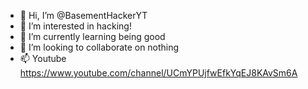 - 👋 Hi, I’m @BasementHackerYT
- 👀 I’m interested in hacking!
- 🌱 I’m currently learning being good
- 💞️ I’m looking to collaborate on nothing
- 📫 Youtube https://www.youtube.com/channel/UCmYPUjfwEfkYqEJ8KAvSm6A

<!---
Yes i used sample
